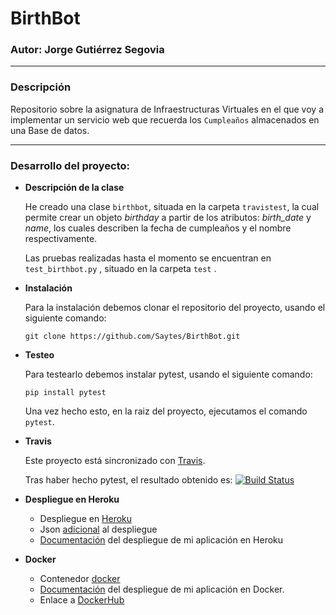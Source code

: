 # BirthBot
### Autor: Jorge Gutiérrez Segovia

---

### Descripción

Repositorio sobre la asignatura de Infraestructuras Virtuales en el que voy a implementar un servicio web que recuerda los `Cumpleaños` almacenados en una Base de datos.

---

### Desarrollo del proyecto:

* **Descripción de la clase** 

  He creado una clase `birthbot`, situada en la carpeta `travistest`, la cual permite crear un objeto *birthday* a partir de los atributos: *birth_date* y *name*, los cuales describen la fecha de cumpleaños y el nombre respectivamente.

  Las pruebas realizadas hasta el momento se encuentran en `test_birthbot.py` , situado en la carpeta `test` .

* **Instalación**

  Para la instalación debemos clonar el repositorio del proyecto, usando el siguiente comando:

  `git clone https://github.com/Saytes/BirthBot.git`

* **Testeo**

  Para testearlo debemos instalar pytest, usando el siguiente comando:

  `pip install pytest`

  Una vez hecho esto, en la raiz del proyecto, ejecutamos el comando `pytest`.

* **Travis**

  Este proyecto está sincronizado con [Travis](https://travis-ci.org/).

  Tras haber hecho pytest, el resultado obtenido es: [![Build Status](https://travis-ci.org/Saytes/BirthBot.svg?branch=master)](https://travis-ci.org/Saytes/BirthBot)

* **Despliegue en Heroku**
  - Despliegue en [Heroku](https://birthbot.herokuapp.com/)
  - Json [adicional](https://birthbot.herokuapp.com/status) al despliegue
  - [Documentación](./docs/despliegue.md) del despliegue de mi aplicación en Heroku

* **Docker**

  * Contenedor [docker](https://docker-iv.herokuapp.com/status)
  * [Documentación](./docs/despliegue_docker.md) del despliegue de mi aplicación en Docker.
  * Enlace a [DockerHub](https://hub.docker.com/r/saytes/birthbot/)
